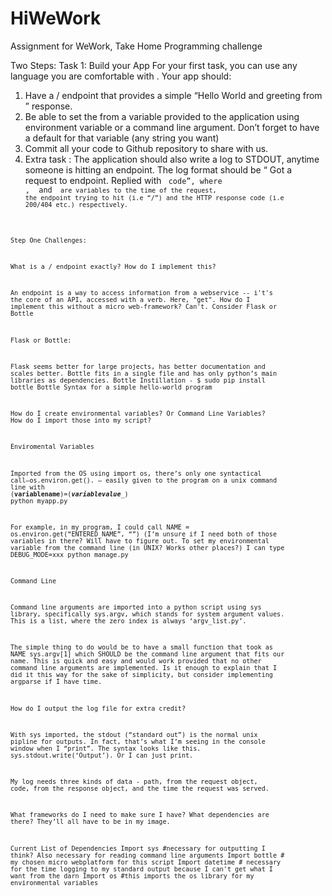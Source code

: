 # HiWeWork
Assignment for WeWork, Take Home Programming challenge

Two Steps:
Task 1: Build your App
For your first task, you can use any language you are comfortable with . Your app should:
1. Have a / endpoint that provides a simple “Hello World and greeting from <Name>”
response.
2. Be able to set the <Name> from a variable provided to the application using
environment variable or a command line argument. Don’t forget to have a default for that
variable (any string you want)
3. Commit all your code to Github repository to share with us.
4. Extra task : The application should also write a log to STDOUT, anytime someone is
hitting an endpoint. The log format should be “<Time> Got a request to <endpoint>
endpoint. Replied with <Code> code”, where <Time>, <endpoint> and <code> are
variables to the time of the request, the endpoint trying to hit (i.e “/”) and the HTTP
response code (i.e 200/404 etc.) respectively.

Step One Challenges:

What is a / endpoint exactly? How do I implement this?

An endpoint is a way to access information from a webservice -- i't's the core of an API, accessed with a verb. Here, "get".
How do I implement this without a micro web-framework? Can't. Consider Flask or Bottle 
		
Flask or Bottle:

Flask seems better for large projects, has better documentation and scales better. Bottle fits in a single file and has only python’s main libraries as dependencies. 
			Bottle Instillation - $ sudo pip install bottle
			Bottle Syntax for a simple hello-world program 

How do I create environmental variables? Or Command Line Variables? How do I import those into my script?

Enviromental Variables 

Imported from the OS using import os, there’s only one syntactical call—os.environ.get(). – easily given to the program on a unix command line with (__variablename__)=(___variablevalue____) python myapp.py

For example, in my program, I could call NAME = os.environ.get(“ENTERED_NAME”, “”) (I’m unsure if I need both of those variables in there? Will have to figure out. To set my environmental variable from the command line (in UNIX? Works other places?) I can type DEBUG_MODE=xxx python manage.py

Command Line

Command line arguments are imported into a python script using sys library, specifically sys.argv, which stands for system argument values. This is a list, where the zero index is always ‘argv_list.py’. 

The simple thing to do would be to have a small function that took as NAME sys.argv[1] which SHOULD be the command line argument that fits our name. This is quick and easy and would work provided that no other command line arguments are implemented. Is it enough to explain that I did it this way for the sake of simplicity, but consider implementing argparse if I have time. 
	
  
How do I output the log file for extra credit?

With sys imported, the stdout (“standard out”) is the normal unix pipline for outputs. In fact, that’s what I’m seeing in the console window when I “print”. The syntax looks like this.  sys.stdout.write(‘Output’). Or I can just print. 
  
My log needs three kinds of data - path, from the request object, code, from the response object, and the time the request was served. 

What frameworks do I need to make sure I have? What dependencies are there? They’ll all have to be in my image. 

Current List of Dependencies 
		Import sys #necessary for outputting I think? Also necessary for reading command line arguments
		Import bottle # my chosen micro webplatform for this script
		Import datetime # necessary for the time logging to my standard output because I can't get what I want from the darn 
		Import os #this imports the os library for my environmental variables 
